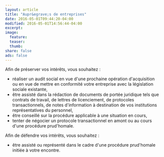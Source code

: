 ```yaml
---
layout: article
title: "Aupr&egrave;s de entreprises"
date: 2016-05-01T09:44:20-04:00
modified: 2016-05-01T14:56:44-04:00
excerpt:
image:
  feature:
  teaser:
  thumb:
share: false
ads: false
---
```



Afin de pr&eacute;server vos int&eacute;r&ecirc;ts, vous souhaitez :

- r&eacute;aliser un audit social en vue d'une prochaine op&eacute;ration d'acquisition ou en vue de mettre en conformit&eacute; votre entreprise avec la l&eacute;gislation sociale existante,
- &ecirc;tre assist&eacute; dans la r&eacute;daction de documents de port&eacute;e juridique tels que contrats de travail, de lettres de licenciement, de protocoles transactionnels, de notes d'information &agrave; destination de vos institutions repr&eacute;sentatives du personnel,
- &ecirc;tre conseill&eacute; sur la proc&eacute;dure applicable &agrave; une situation en cours,
- tenter de n&eacute;gocier un protocole transactionnel en amont ou au cours d'une proc&eacute;dure prud'homale.

Afin de d&eacute;fendre vos int&eacute;r&ecirc;ts, vous souhaitez :

- &ecirc;tre assist&eacute; ou repr&eacute;sent&eacute; dans le cadre d'une proc&eacute;dure prud'homale initi&eacute;e &agrave; votre encontre.
